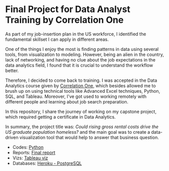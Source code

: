 # Final Project for Data Analyst Training by Correlation One

As part of my job-insertion plan in the US workforce, I identified the fundamental skillset I can apply in different areas.
  
One of the things I enjoy the most is finding patterns in data using several tools, from visualization to modeling. However, being an alien in the country, lack of networking, and having no clue about the job expectations in the data analytics field, I found that it is crucial to understand the workflow better.

Therefore, I decided to come back to training. I was accepted in the Data Analytics course given by [Correlation One](https://www.correlation-one.com/), which besides allowed me to brush up on using technical tools like Advanced Excel techniques, Python, SQL, and Tableau. Moreover, I've got used to working remotely with different people and learning about job search preparation.

In this repository, I share the journey of working on my capstone project, which required getting a certificate in Data Analytics.

In summary, the project title was: _Could rising gross rental costs drive the US graduate population homeless?_ and the main goal was to create a data-driven visualization tool that would help to answer that business question.

- Codes: [Python](https://github.com/aliglara/capstone-c1-DA/tree/main/codes)
- Reports: [Final report](https://github.com/aliglara/capstone-c1-DA/blob/main/deliverables/006_report.md)
- Vizs: [Tableau viz](https://public.tableau.com/views/c1_capstone/Story1?:language=en-US&publish=yes&:display_count=n&:origin=viz_share_link)
- Databases: [Heroku - PostgreSQL](https://dashboard.heroku.com/apps/c1-capstone)
